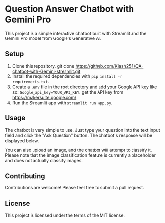 # Question Answer Chatbot with Gemini Pro

This project is a simple interactive chatbot built with Streamlit and the Gemini Pro model from Google's Generative AI.

## Setup

1. Clone this repository.
git clone https://github.com/Kiash254/QA-chatbot-with-Gemini-streamlit.git
2. Install the required dependencies with `pip install -r requirements.txt`.
3. Create a `.env` file in the root directory and add your Google API key like so: `Google_api_key=YOUR_API_KEY`. get the API key from https://makersuite.google.com/
4. Run the Streamlit app with `streamlit run app.py`.

## Usage

The chatbot is very simple to use. Just type your question into the text input field and click the "Ask Question" button. The chatbot's response will be displayed below.

You can also upload an image, and the chatbot will attempt to classify it. Please note that the image classification feature is currently a placeholder and does not actually classify images.

## Contributing

Contributions are welcome! Please feel free to submit a pull request.

## License

This project is licensed under the terms of the MIT license.